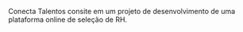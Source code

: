 Conecta Talentos consite em um projeto de desenvolvimento de uma plataforma online de seleção de RH.
